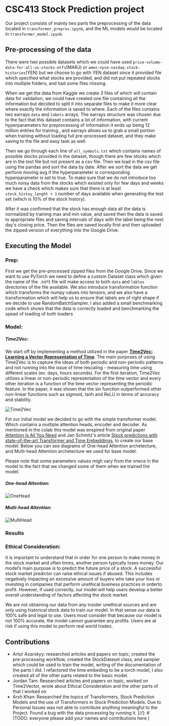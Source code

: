 # CSC413 Stock Prediction project

Our project consists of mainly two parts the preprocessing of the data located in `transformer_prepros.ipynb`,
and the ML models would be located in `transformer_model.ipynb`.

## Pre-processing of the data

There were two possible datasets which we could have used `price-volume-data-for-all-us-stocks-etfs`(MARJ) 
or  `amex-nyse-nasdaq-stock-histories`(YEN) but we choose to go with YEN dataset since it provided file
which specified what stocks are provided, and did not put repeated stocks into multiple folders, and had
some files missing. 

When we get the data from Kaggle we create 3 files of which will contain data for validation, we  could have created one
file containing all the information but decided to split it into separate files to make it more clear where exactly the
information is saved to where. Each of the files contains two earrays  `data` and `labels` arrays. The earrays structure
was chosen due to the fact that this dataset contains a lot of information, with current hyperparameters for
preprocessing of information it ends up being 12 million entries for training., and earrays allows us to grab a small
portion when training without loading full pre-processed dataset, and they make saving to the file and easy task as well.



Then we go through each line of `all_symbols.txt` which contains names of possible stocks provided in the dataset, though
there are few stocks which are in the text file but not present as a csv file. Then we load in the csv file using the
pandas and sort the data by date. After we sort the data we get perform moving avg if the hyperparameter is corresponding
hyperparameter is set to true. To make sure that we do not introduce too much noisy data from the stocks which existed only
for few days and weeks we have a check which makes sure that there is at least `stock_histoy_lenght + 1` number of days
available when generating the test set (which is 10% of the stock history).


After it was confirmed that the stock has enough data all the data is normalized by training max and min value, and 
saved then the data is saved to appropriate files and saving intervals of days with the label being the next day's
closing price. Then the files are saved locally first and then uploaded the zipped version of everything into the Google
Drive.




## Executing the Model

### Prep:


First we get the pre-processed zipped files from the Google Drive. Since we want to use PyTorch we need to define a custom 
Dataset class which given the name of the `.hdf5` file will make access to both `data` and `lables` directories of the file
available. We also introduce transformation function which transforms the numpy values into tensors, and we also have a
transformation which will help us to ensure that labels are of right shape if we decide to use RandomBatchSampler. I also
added a small benchmarking code which shows that the data is correctly loaded and benchmarking the spead of loading of 
both loaders

### Model:

##### Time2Vec:

We start off by implementing a method utilized in the paper [**Time2Vec: Learning a Vector Representation of Time**](https://arxiv.org/pdf/1907.05321.pdf). The main purposes of using Time2Vec is to capture the ideas of both periodic and non-periodic patterns and not running into the issue of time rescaling - measuring time using different scales (ex. days, hours seconds). For the first iteration, Time2Vec utilizes a linear or non-periodic representation of the time vector and every other iteration is a function of the time vector representing the periodic feature. In the paper, it was shown that the sin function outperformed other non-linear functions such as sigmoid, tanh and ReLU in terms of accuracy and stability.

![Time2Vec](https://user-images.githubusercontent.com/42477683/163737739-715d843d-fe11-4e79-9d45-a0f265324035.png)

Fot our initial model we decided to go with the simple transformer model. Which contains a multiple attention heads, encoder and decoder. As mentioned in the colab this model was enspired from original paper [Attention Is All You Need](https://arxiv.org/abs/1706.03762) and Jan Schmitz's article 
[Stock predictions with state-of-the-art Transformer and Time Embeddings](https://towardsdatascience.com/stock-predictions-with-state-of-the-art-transformer-and-time-embeddings-3a4485237de6#:~:text=A%20Transformer%20is%20a%20neural,and%20Multi%2DHead%20Attention%20layer), 
to create our base model. Below you can see diagrams of One-head Attention archetecture, and Multi-head Attention archetecture we used for base model.

Please note that some parameters values migh vary from the onece in the model to the fact that we changed some of them when we trained the model.


##### One-head Attention:
![OneHead](https://user-images.githubusercontent.com/42477683/163741343-6a4c54c7-68d0-4bdc-94fe-c71bb0f41ae5.png)

##### Multi-head Attention:
![MultiHead](https://user-images.githubusercontent.com/42477683/163741346-54c95a8f-20ff-40dc-9cf7-dfa51167af61.png)




### Results


### Ethical Consideration: 

It is important to understand that in order for one person to make money in the stock market and often times, another person typically loses money. Our model’s main purpose is to predict the future price of a stock. A successful stock market predictor can raise ethical issues if abused. This includes negatively impacting an excessive amount of buyers who take your loss or investing in companies that perform unethical business practices in orderto profit.  However, if used correctly, our model will help users develop a better overall understanding of factors affecting the stock market.

We are not obtaining our data from any insider unethical sources and are only using historical stock data to train our model. In that sense our data is 100% safe and legal to use. Users must consider that because our model is not 100% accurate, the model cannot guarantee any profits. Users are at risk if using this model to perform real world trades. 

## Contributions
- Artur Azarskyy: researched articles and papers on topic, created the pre-processing workflow, created the StockDataset
 class, and sampler which could be used to train the model, writing of the documentation of the parts I did. I refactored the
 time embeding to be a torch model, I also created all of the other parts related to the basic model.
- Jordan Tam: Researched articles and papers on topic, worked on Time2Vector, wrote about Ethical Consideration and the 
 other parts of that I worked on
- Arsh Khan: Researched the topics of Transformers, Stock Prediction Models and the use of Transformers in Stock Prediction Models. Due to Personal Issues was not able to contribute anything meaningful to the Project. Found a bug with the data processing by running it. 
[//]: # (TODO: everyone please add your names and contributions here )
